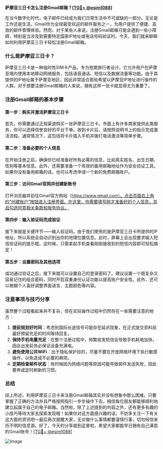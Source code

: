 **萨摩亚三日卡怎么注册Gmail邮箱？[[TG💪+ @esim1088](https://t.me/s/esim1088)]**

在当今数字化时代，电子邮件已经成为我们日常生活中不可或缺的一部分。无论是工作还是生活，Gmail作为全球最受欢迎的邮件服务之一，为用户提供了便捷、高效的邮件管理体验。然而，对于某些人来说，注册Gmail邮箱可能会遇到一些小障碍，特别是当涉及到需要特定国家IP地址或电话号码验证时。今天，我们就来聊聊如何利用萨摩亚三日卡轻松注册Gmail邮箱。

### 什么是萨摩亚三日卡？

萨摩亚三日卡是一种临时性SIM卡产品，专为短期旅行者设计。它允许用户在萨摩亚境内使用本地移动网络服务，包括语音通话、短信以及数据流量等功能。由于其提供的IP地址属于萨摩亚地区，因此非常适合那些希望以萨摩亚IP地址进行操作的人群。对于想要注册Gmail邮箱的人来说，拥有这样一张卡就显得尤为重要了。

### 注册Gmail邮箱的基本步骤

#### 第一步：购买并激活萨摩亚三日卡

首先，你需要通过正规渠道购买一张萨摩亚三日卡。市面上有许多商家提供此类服务，你可以选择信誉良好的平台下单。收到卡片后，请按照说明书上的指示完成激活流程。通常情况下，这包括将卡片插入手机并拨打电话激活等简单步骤。

#### 第二步：准备必要的个人信息

在开始注册之前，确保你已经准备好所有必需的信息，比如真实姓名、出生日期、性别等基本信息。此外，还需要准备一个有效的备用邮箱地址作为安全验证工具。如果你没有备用邮箱的话，也可以考虑申请一个新的免费邮箱账户。

#### 第三步：访问Gmail官网并创建新账号

打开浏览器并前往Gmail官方网站（https://www.gmail.com）。点击页面右上角的“创建账户”按钮进入注册界面。在这里，你需要填写刚才准备好的个人信息，并且勾选同意相关条款和服务协议。

#### 第四步：输入验证码完成验证

接下来就是关键环节——输入验证码。由于我们使用的是萨摩亚三日卡所提供的IP地址，所以系统会自动识别出你的地理位置信息。此时，屏幕上会出现要求输入短信验证码的提示框。这时候，只需拿起手机查看刚刚接收到的短信内容即可轻松搞定！

#### 第五步：设置密码及其他选项

成功通过验证之后，接下来就可以设置自己的登录密码了。建议设置一个既复杂又容易记住的组合密码，同时开启双重身份认证功能以提高账户安全性。此外，还可以根据个人喜好调整界面语言、主题颜色等内容。

### 注意事项与技巧分享

虽然整个过程看起来并不复杂，但在实际操作过程中仍然存在一些需要注意的地方：

1. **提前规划好时间**：考虑到国际长途信号可能存在延迟现象，在正式提交资料前最好预留充足的时间等待回复。
2. **保持手机电量充足**：在整个注册过程中，频繁收发短信会导致手机耗电加快，因此出发前务必保证设备充满电。
3. **避免使用公共WiFi**：出于隐私保护目的，尽量不要在开放网络环境下执行敏感操作，以免造成不必要的麻烦。
4. **定期检查邮件状态**：有时候因为网络问题等原因可能导致邮件发送失败，因此要养成定时刷新的习惯。

### 总结

综上所述，利用萨摩亚三日卡来注册Gmail邮箱其实并没有想象中那么困难。只要掌握了正确的方法并且严格按照指引一步步操作下去，相信每位朋友都能够顺利地建立起属于自己的电子邮箱。当然啦，除了上述提到的内容之外，还有更多有趣的小技巧等待大家去探索发现哦！如果你对这方面感兴趣的话，不妨多关注一下有关这方面的资讯吧～最后再次提醒大家，无论做什么事情都要谨慎行事，切勿轻信来历不明的信息源。好了，今天的分享就到这里啦，希望大家都能早日拥有自己满意的Gmail账号！[[TG💪+ @esim1088](https://t.me/s/esim1088)]

![Image](https://i.postimg.cc/4NQfJmqS/Snipaste-2025-05-13-00-14-12.png)